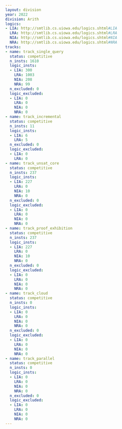 ```yaml
---
layout: division
year: 2022
division: Arith
logics: 
- LIA: http://smtlib.cs.uiowa.edu/logics.shtml#LIA
  LRA: http://smtlib.cs.uiowa.edu/logics.shtml#LRA
  NIA: http://smtlib.cs.uiowa.edu/logics.shtml#NIA
  NRA: http://smtlib.cs.uiowa.edu/logics.shtml#NRA
tracks:
- name: track_single_query
  status: competitive
  n_insts: 1610
  logic_insts:
  - LIA: 300
    LRA: 1003
    NIA: 208
    NRA: 99
  n_excluded: 0
  logic_excluded:
  - LIA: 0
    LRA: 0
    NIA: 0
    NRA: 0
- name: track_incremental
  status: competitive
  n_insts: 11
  logic_insts:
  - LIA: 6
    LRA: 5
  n_excluded: 0
  logic_excluded:
  - LIA: 0
    LRA: 0
- name: track_unsat_core
  status: competitive
  n_insts: 237
  logic_insts:
  - LIA: 227
    LRA: 0
    NIA: 10
    NRA: 0
  n_excluded: 0
  logic_excluded:
  - LIA: 0
    LRA: 0
    NIA: 0
    NRA: 0
- name: track_proof_exhibition
  status: competitive
  n_insts: 237
  logic_insts:
  - LIA: 227
    LRA: 0
    NIA: 10
    NRA: 0
  n_excluded: 0
  logic_excluded:
  - LIA: 0
    LRA: 0
    NIA: 0
    NRA: 0
- name: track_cloud
  status: competitive
  n_insts: 0
  logic_insts:
  - LIA: 0
    LRA: 0
    NIA: 0
    NRA: 0
  n_excluded: 0
  logic_excluded:
  - LIA: 0
    LRA: 0
    NIA: 0
    NRA: 0
- name: track_parallel
  status: competitive
  n_insts: 0
  logic_insts:
  - LIA: 0
    LRA: 0
    NIA: 0
    NRA: 0
  n_excluded: 0
  logic_excluded:
  - LIA: 0
    LRA: 0
    NIA: 0
    NRA: 0
---
```


